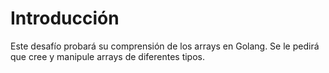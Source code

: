 # Introducción

Este desafío probará su comprensión de los arrays en Golang. Se le pedirá que cree y manipule arrays de diferentes tipos.
